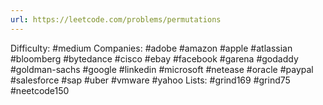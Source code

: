 ```yaml
---
url: https://leetcode.com/problems/permutations
---
```


Difficulty: #medium
Companies: #adobe #amazon #apple #atlassian #bloomberg #bytedance #cisco #ebay #facebook #garena #godaddy #goldman-sachs #google #linkedin #microsoft #netease #oracle #paypal #salesforce #sap #uber #vmware #yahoo
Lists: #grind169 #grind75 #neetcode150